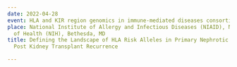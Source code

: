 ```yaml
---
date: 2022-04-28
event: HLA and KIR region genomics in immune-mediated diseases consortium (virtual)
place: National Institute of Allergy and Infectious Diseases (NIAID), National Institutes
  of Health (NIH), Bethesda, MD
title: Defining the Landscape of HLA Risk Alleles in Primary Nephrotic Syndrome and
  Post Kidney Transplant Recurrence

---
```

